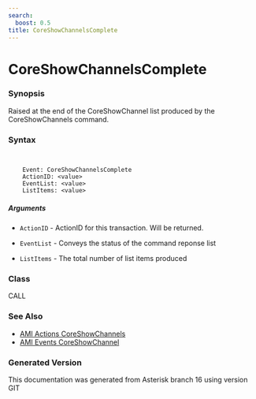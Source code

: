 ```yaml
---
search:
  boost: 0.5
title: CoreShowChannelsComplete
---
```


# CoreShowChannelsComplete

### Synopsis

Raised at the end of the CoreShowChannel list produced by the CoreShowChannels command.

### Syntax


```


    Event: CoreShowChannelsComplete
    ActionID: <value>
    EventList: <value>
    ListItems: <value>

```
##### Arguments


* `ActionID` - ActionID for this transaction. Will be returned.<br>

* `EventList` - Conveys the status of the command reponse list<br>

* `ListItems` - The total number of list items produced<br>

### Class

CALL
### See Also

* [AMI Actions CoreShowChannels](/Asterisk_16_Documentation/API_Documentation/AMI_Actions/CoreShowChannels)
* [AMI Events CoreShowChannel](/Asterisk_16_Documentation/API_Documentation/AMI_Events/CoreShowChannel)


### Generated Version

This documentation was generated from Asterisk branch 16 using version GIT 